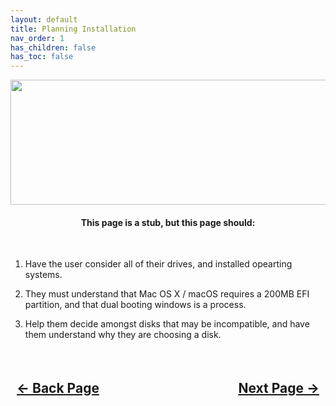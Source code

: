 ```yaml
---
layout: default
title: Planning Installation
nav_order: 1
has_children: false
has_toc: false
---
```


<style>
  .navigation-container {
    display: flex;
    justify-content: space-between;
    align-items: center;
    width: 100%;
  }
  
  .nav-button {
    margin: 10px;
  }
</style>

<p align="center">
  <img width="650" height="200" src="../../../assets/Header-PlanningInstallation.png">
</p>

<h4 align="center">This page is a stub, but this page should:</h4>
<br>

1. Have the user consider all of their drives, and installed opearting systems.

2. They must understand that Mac OS X / macOS requires a 200MB EFI partition, and that dual booting windows is a process.

3. Help them decide amongst disks that may be incompatible, and have them understand why they are choosing a disk.

<h2 align="center">
  <br>
  <div class="navigation-container">
    <a class="nav-button" href="../../configplist/index/">&larr; Back Page</a>
    <a class="nav-button" href="../02-AttemptingFirstBoot/">Next Page &rarr;</a>
  </div>
  <br>
</h2>
